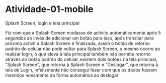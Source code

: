 # Atividade-01-mobile
Splash Screen, login e tela principal

Fiz com que a Splash Screen mudasse de activity automáticamente após 5 segundos ao invés de adicionar um botão para isso, 
após transitar para próxima activit a Splash Screen é finalizada, assim o botão de retorno padrão do celular não pode voltar para Splash Screen, 
o mesmo ocorre ao realizar login, o que eleva à tela principal também não permite retorno através do botão padrão do celular,
existem dois botões na tela principal, "Splash Screen", que retorna à Splash Screen e "Deslogar", que retorna à tela de Login,
infelizmente não consegui fazer com que os dados fossem inseridos novamente de forma automática ao deslogar
